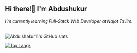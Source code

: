 ## Hi there!👋 I'm Abdushukur

###### I’m currently learning Full-Satck Web Developer at Najot Ta'lim.

<!-- #### Skils -->


<!--
**Abdulshakur11/Abdulshakur11** is a ✨ _special_ ✨ repository because its `README.md` (this file) appears on your GitHub profile.

Here are some ideas to get you started:

- 🔭 I’m currently working on ...
- 👯 I’m looking to collaborate on ...
- 🤔 I’m looking for help with ...
- 💬 Ask me about ...
- 📫 How to reach me: ...
- 😄 Pronouns: ...
- ⚡ Fun fact: ...
-->
![Abdulshakur11's GitHub stats](https://github-readme-stats.vercel.app/api?username=Abdulshakur11&show_icons=true&theme=react)

[![Top Langs](https://github-readme-stats.vercel.app/api/top-langs/?username=anuraghazra&exclude_repo=github-readme-stats,anuraghazra.github.io)](https://github.com/anuraghazra/github-readme-stats)
